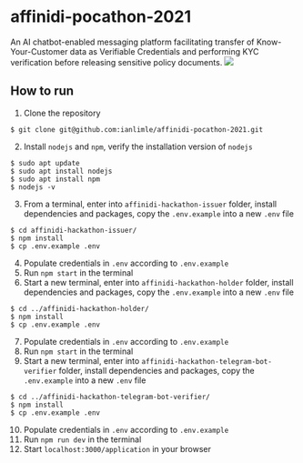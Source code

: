 # affinidi-pocathon-2021
An AI chatbot-enabled messaging platform facilitating transfer of Know-Your-Customer data as Verifiable Credentials and performing KYC verification before releasing sensitive policy documents.
![](https://user-images.githubusercontent.com/33076925/117628241-82634580-b1ab-11eb-81ce-1bf946f6c449.png)

## How to run
1. Clone the repository
```
$ git clone git@github.com:ianlimle/affinidi-pocathon-2021.git
```
2. Install `nodejs` and `npm`, verify the installation version of `nodejs`
```
$ sudo apt update
$ sudo apt install nodejs
$ sudo apt install npm
$ nodejs -v
```
3. From a terminal, enter into `affinidi-hackathon-issuer` folder, install dependencies and packages, copy the `.env.example` into a new `.env` file
```
$ cd affinidi-hackathon-issuer/
$ npm install
$ cp .env.example .env
```
4. Populate credentials in `.env` according to `.env.example`
5. Run `npm start` in the terminal
6. Start a new terminal, enter into `affinidi-hackathon-holder` folder, install dependencies and packages, copy the `.env.example` into a new `.env` file
```
$ cd ../affinidi-hackathon-holder/
$ npm install
$ cp .env.example .env
```
7. Populate credentials in `.env` according to `.env.example`
8. Run `npm start` in the terminal
9. Start a new terminal, enter into `affinidi-hackathon-telegram-bot-verifier` folder, install dependencies and packages, copy the `.env.example` into a new `.env` file
```
$ cd ../affinidi-hackathon-telegram-bot-verifier/
$ npm install
$ cp .env.example .env
```
10. Populate credentials in `.env` according to `.env.example`
11. Run `npm run dev` in the terminal
12. Start `localhost:3000/application` in your browser
